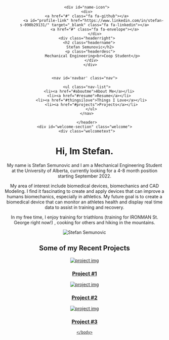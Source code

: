 <!DOCTYPE html>
<html>
  <head>
    <link rel="stylesheet" href="styles.css">
    <link rel="stylesheet" href="https://cdnjs.cloudflare.com/ajax/libs/font-awesome/4.7.0/css/font-awesome.min.css">
 
  </head>
  <body>
    <header id="header" class="siteheader">
  
      
      <div id="name-icon">
      <div>
      <a href="#" class="fa fa-github"></a>
            <a id="profile-link" href="https://www.linkedin.com/in/stefan-s-090b29131/" target="_blank" class="fa fa-linkedin"></a>
             <a href="#" class="fa fa-envelope"></a>
             </div>
      <div class="headerright">
        <h2 class="headername">
         Stefan Semunovic</h2>
         <p class="headerdesc">
           Mechanical Engineering<br>Coop Student</p>
          </div>
          </div> 
     
    
    <nav id='navbar' class="nav">
      
      <ul class="nav-list">
        <li><a href="#aboutme">About Me</a></li>
        <li><a href="#resume">Resume</a></li>
          <li><a href="#thingsilove">Things I Love</a></li>
          <li><a href="#projects">Projects</a></li>
          </ul>
      </nav>
   
      </header>
    <div id="welcome-section" class="welcome">
      <div class="welcometext">
<h1>Hi, Im Stefan.</h1>
  <p>My name is Stefan Semunovic and I am a Mechanical Engineering Student at the University of Alberta, currently looking for a 4-8 month position starting September 2022.
  <p>My area of interest include biomedical devices, biomechanics and CAD Modeling. I find it fascinating to create and apply devices that can improve a humans biomechanics, especially in athletics. My future goal is to create a biomedical device that can monitor an athletes health and display real time data to assist in training and recovery.</p>
<p>In my free time, I enjoy training for triathlons (training for IRONMAN St. George right now!) , cooking for others and hiking in the mountains.</p>
</div>

<img src="https://live.staticflickr.com/4065/4572042562_6c9b43222b_b.jpg" alt="Stefan Semunovic" class="profile-img">

</div>
 

<section id="projects" class="projects">
  <h2 class="project-title">Some of my Recent Projects</h2>
  <div class="project-grid">
    <div class="project-card">
      <a href="#projects" class="project-tile">
        <img class="project-img" src="https://live.staticflickr.com/4065/4572042562_6c9b43222b_b.jpg" alt="project img">
        <h3 class="project title">Project #1</h3>
</div>
<div class="project-card">
        <a href="#projects" class="project-tile">
        <img class="project-img" src="https://live.staticflickr.com/4065/4572042562_6c9b43222b_b.jpg" alt="project img">
        <h3 class="project title">Project #2</h3>
</div>
<div class="project-card">
        <a href="#projects" class="project-tile">
        <img class="project-img" src="https://live.staticflickr.com/4065/4572042562_6c9b43222b_b.jpg" alt="project img">
        <h3 class="project title">Project #3</h3>
        </div>
    </div>
    </div>


  </section>



    </body>
    
  </html>
